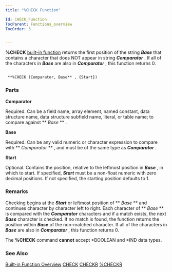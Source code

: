 ```yaml
---
title: "%CHECK Function"

Id: CHECK_Function
TocParent: Functions_overview
TocOrder: 3


---
```


**%CHECK** [built-in function](Functions_overview.html) returns the first position of the string ***Base*** that contains a character that does NOT appear in string ***Comparator*** . If all of the characters in ***Base*** are also in ***Comparator*** , this function returns 0. 

```

 **%CHECK (Comparator, Base** , {Start})
```

### Parts

**Comparator** 

Required. Can be a field name, array element, named constant, data structure name, data structure subfield name, literal, or table name; to compare against ** *Base* ** .


**Base** 

Required. Can be any valid numeric or character expression to compare with ** *Comparator* ** , and must be of the same type as ***Comparator*** .


**Start** 

Optional. Contains the position, relative to the leftmost position in ***Base*** , in which to start. If specified, ***Start*** must be a non-float numeric with zero decimal positions. If not specified, the starting position defaults to 1.


### Remarks
Checking begins at the ***Start*** or leftmost position of ** *Base* ** and continues character by character left to right. Each character of ** *Base* ** is compared with the ***Comparator*** characters and if a match exists, the next ***Base*** character is checked. If no match is found, the function returns the position within ***Base*** of the non-matched character. If all of the characters in ***Base*** are also in ***Comparator*** , this function returns 0. 

The **%CHECK** command **cannot** accept *BOOLEAN and *IND data types. 

### See Also
[Built-in Function Overview](Functions_overview.html)
[CHECK](CHECK.html)
[CHECKR](CHECKR.html)
[%CHECKR](CHECKR_Function.html) 
